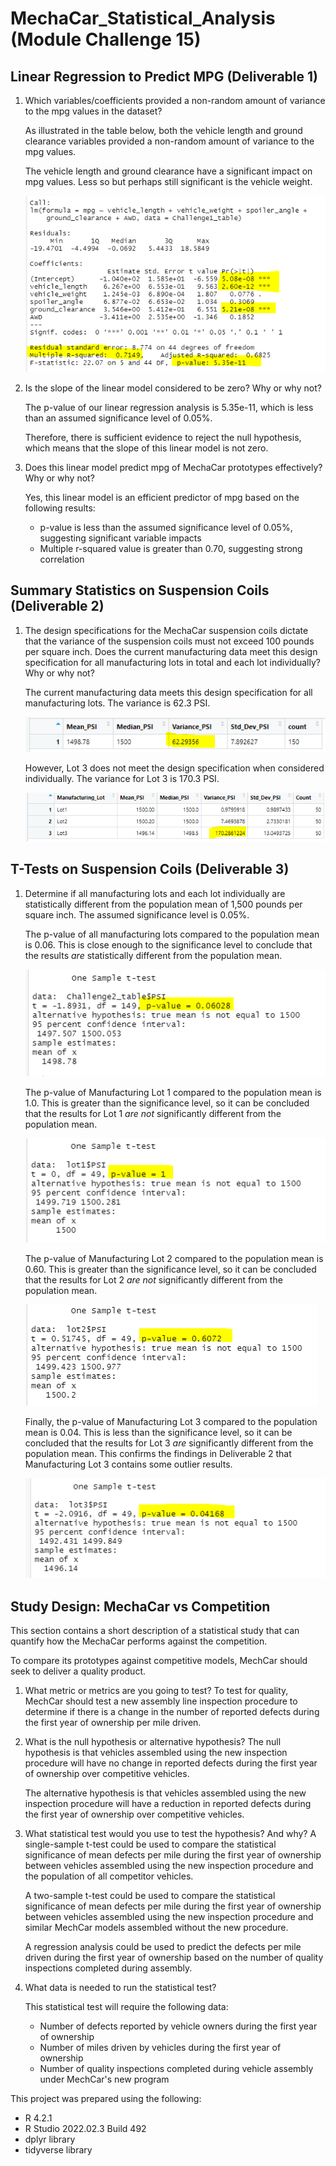 # MechaCar_Statistical_Analysis (Module Challenge 15)


## Linear Regression to Predict MPG (Deliverable 1)

1. Which variables/coefficients provided a non-random amount of variance to the mpg values in the dataset?

   As illustrated in the table below, both the vehicle length and ground clearance variables provided a non-random amount of variance to the mpg values.
   
   The vehicle length and ground clearance have a significant impact on mpg values. Less so but perhaps still significant is the vehicle weight.
      
   ![MPG_Regression](MPG_regression.PNG)

2. Is the slope of the linear model considered to be zero? Why or why not?

   The p-value of our linear regression analysis is 5.35e-11, which is less than an assumed significance level of 0.05%. 
   
   Therefore, there is sufficient evidence to reject the null hypothesis, which means that the slope of this linear model is not zero.

3. Does this linear model predict mpg of MechaCar prototypes effectively? Why or why not?

   Yes, this linear model is an efficient predictor of mpg based on the following results:
   
   * p-value is less than the assumed significance level of 0.05%, suggesting significant variable impacts
   * Multiple r-squared value is greater than 0.70, suggesting strong correlation

## Summary Statistics on Suspension Coils (Deliverable 2)

1.  The design specifications for the MechaCar suspension coils dictate that the variance of the suspension coils must not exceed 100 pounds per square inch.
    Does the current manufacturing data meet this design specification for all manufacturing lots in total and each lot individually? Why or why not?
    
    The current manufacturing data meets this design specification for all manufacturing lots.  The variance is 62.3 PSI.
    
    ![Coil_All_Lots](Coil_Total_Summary.PNG)
    
    However, Lot 3 does not meet the design specification when considered individually.  The variance for Lot 3 is 170.3 PSI.
    
    ![Coil_Individual_Lots](Coil_Lot_Summary.PNG)
    
## T-Tests on Suspension Coils (Deliverable 3)
 
1. Determine if all manufacturing lots and each lot individually are statistically different from the population mean of 1,500 pounds per square inch. The assumed significance level is 0.05%. 
   
   The p-value of all manufacturing lots compared to the population mean is 0.06.  This is close enough to the significance level to conclude that the results *are*          statistically different from the population mean.
   
   ![Coil_T-Test_All](Coil_t-test1.PNG)
 
   The p-value of Manufacturing Lot 1 compared to the population mean is 1.0.  This is greater than the significance level, so it can be concluded that the results for    Lot 1 *are not* significantly different from the population mean.
   
   ![Coil_T-Test_Lot1](Coil_t-test2.PNG)
   
   The p-value of Manufacturing Lot 2 compared to the population mean is 0.60.  This is greater than the significance level, so it can be concluded that the results for    Lot 2 *are not* significantly different from the population mean.
   
   ![Coil_T-Test_Lot2](Coil_t-test3.PNG)
   
   Finally, the p-value of Manufacturing Lot 3 compared to the population mean is 0.04.  This is less than the significance level, so it can be concluded that the          results for Lot 3 *are* significantly different from the population mean.  This confirms the findings in Deliverable 2 that Manufacturing Lot 3 contains some          outlier results.
   
   ![Coil_T-Test_Lot3](Coil_t-test4.PNG)

## Study Design: MechaCar vs Competition

This section contains a short description of a statistical study that can quantify how the MechaCar performs against the competition.

To compare its prototypes against competitive models, MechCar should seek to deliver a quality product.

1. What metric or metrics are you going to test?
   To test for quality, MechCar should test a new assembly line inspection procedure to determine if there is a change in the number of reported defects during the        first year of ownership per mile driven.

2. What is the null hypothesis or alternative hypothesis?
   The null hypothesis is that vehicles assembled using the new inspection procedure will have no change in reported defects during the first year of ownership over      competitive vehicles.
   
   The alternative hypothesis is that vehicles assembled using the new inspection procedure will have a reduction in reported defects during the first year of            ownership over competitive vehicles.
   
3. What statistical test would you use to test the hypothesis? And why?
   A single-sample t-test could be used to compare the statistical significance of mean defects per mile during the first year of ownership between vehicles assembled    using the new inspection procedure and the population of all competitor vehicles.
   
   A two-sample t-test could be used to compare the statistical significance of mean defects per mile during the first year of ownership between vehicles assembled        using the new inspection procedure and similar MechCar models assembled without the new procedure.
   
   A regression analysis could be used to predict the defects per mile driven during the first year of ownership based on the number of quality inspections completed    during assembly.

4. What data is needed to run the statistical test?

   This statistical test will require the following data:
   * Number of defects reported by vehicle owners during the first year of ownership
   * Number of miles driven by vehicles during the first year of ownership
   * Number of quality inspections completed during vehicle assembly under MechCar's new program

This project was prepared using the following:
* R 4.2.1
* R Studio 2022.02.3 Build 492
* dplyr library
* tidyverse library

